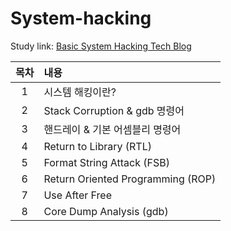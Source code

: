 # System-hacking

Study link: [Basic System Hacking Tech Blog](https://shayete.tistory.com/category/Let%27s%20Study/Basic%20System%20Hacking%20Technique)

|목차|내용|
|:---:|:---|
|1|시스템 해킹이란?|
|2|Stack Corruption & gdb 명령어|
|3|핸드레이 & 기본 어셈블리 명령어|
|4|Return to Library (RTL)|
|5|Format String Attack (FSB)|
|6|Return Oriented Programming (ROP)|
|7|Use After Free|
|8|Core Dump Analysis (gdb)|